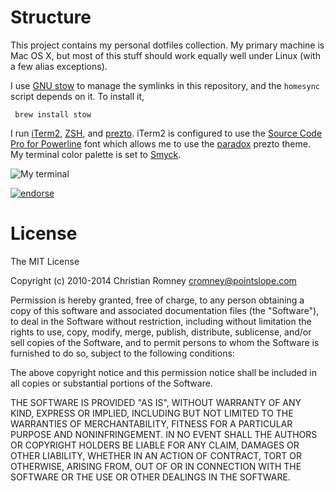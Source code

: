Structure
=========

This project contains my personal dotfiles collection. My primary machine is Mac OS X, but most of this stuff should work equally well under Linux (with a few alias exceptions). 

I use [GNU stow](https://www.gnu.org/software/stow/) to manage the symlinks in this repository, and the `homesync` script depends on it. To install it, 

     brew install stow
     
I run [iTerm2](https://www.iterm2.com/), [ZSH](http://www.zsh.org/), and [prezto](https://github.com/sorin-ionescu/prezto). iTerm2 is configured to use the [Source Code Pro for Powerline](https://github.com/powerline/fonts/tree/master/SourceCodePro) font which allows me to use the [paradox](https://github.com/paradox460/prezto/blob/paradox/modules/prompt/functions/prompt_paradox_setup) prezto theme. My terminal color palette is set to [Smyck](http://color.smyck.org/). 

![My terminal](https://dl.dropboxusercontent.com/u/2865929/terminal.png)

[![endorse](http://api.coderwall.com/xmlblog/endorsecount.png)](http://coderwall.com/xmlblog)

License
=======

The MIT License

Copyright (c) 2010-2014 Christian Romney <cromney@pointslope.com>

Permission is hereby granted, free of charge, to any person obtaining a copy
of this software and associated documentation files (the "Software"), to deal
in the Software without restriction, including without limitation the rights
to use, copy, modify, merge, publish, distribute, sublicense, and/or sell
copies of the Software, and to permit persons to whom the Software is
furnished to do so, subject to the following conditions:

The above copyright notice and this permission notice shall be included in
all copies or substantial portions of the Software.

THE SOFTWARE IS PROVIDED "AS IS", WITHOUT WARRANTY OF ANY KIND, EXPRESS OR
IMPLIED, INCLUDING BUT NOT LIMITED TO THE WARRANTIES OF MERCHANTABILITY,
FITNESS FOR A PARTICULAR PURPOSE AND NONINFRINGEMENT. IN NO EVENT SHALL THE
AUTHORS OR COPYRIGHT HOLDERS BE LIABLE FOR ANY CLAIM, DAMAGES OR OTHER
LIABILITY, WHETHER IN AN ACTION OF CONTRACT, TORT OR OTHERWISE, ARISING FROM,
OUT OF OR IN CONNECTION WITH THE SOFTWARE OR THE USE OR OTHER DEALINGS IN
THE SOFTWARE.
